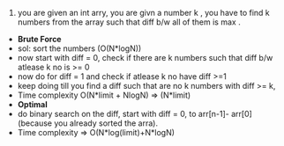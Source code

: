 1. you are given an int arry, you are givn a number k , you have to find k numbers from the array such that diff b/w all of them is max .

- **Brute Force**
- sol: sort the numbers (O(N\*logN))
- now start with diff = 0, check if there are k numbers such that diff b/w atlease k no is >= 0
- now do for diff = 1 and check if atlease k no have diff >=1
- keep doing till you find a diff such that are no k numbers with diff >= k,
- Time complexity O(N\*limit + NlogN) => (N\*limit)
- **Optimal**
- do binary search on the diff, start with diff = 0, to arr[n-1]- arr[0](because you already sorted the arra).
- Time complexity => O(N\*log(limit)+N\*logN)

